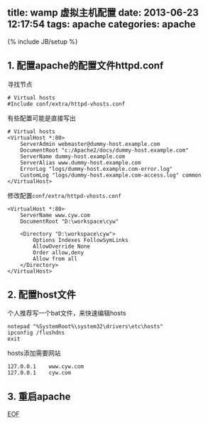 title: wamp 虚拟主机配置
date: 2013-06-23 12:17:54
tags: apache
categories: apache
---

{% include JB/setup %}


## 1. 配置apache的配置文件httpd.conf

寻找节点

    # Virtual hosts
    #Include conf/extra/httpd-vhosts.conf

有些配置可能是直接写出

    # Virtual hosts
    <VirtualHost *:80>
        ServerAdmin webmaster@dummy-host.example.com
        DocumentRoot "c:/Apache2/docs/dummy-host.example.com"
        ServerName dummy-host.example.com
        ServerAlias www.dummy-host.example.com
        ErrorLog "logs/dummy-host.example.com-error.log"
        CustomLog "logs/dummy-host.example.com-access.log" common
    </VirtualHost>

修改配置`conf/extra/httpd-vhosts.conf`

    <VirtualHost *:80>
        ServerName www.cyw.com
        DocumentRoot "D:\workspace\cyw"

        <Directory "D:\workspace\cyw">
            Options Indexes FollowSymLinks
            AllowOverride None
            Order allow,deny
            Allow from all
        </Directory>
    </VirtualHost>

## 2. 配置host文件

个人推荐写一个bat文件，来快速编辑hosts

    notepad "%SystemRoot%\system32\drivers\etc\hosts" 
    ipconfig /flushdns 
    exit

hosts添加需要网站

    127.0.0.1    www.cyw.com
    127.0.0.1    cyw.com

## 3. 重启apache

<abbr title="End of file">EOF</abbr>